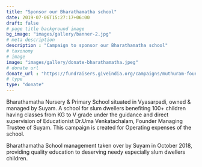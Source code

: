 ```yaml
---
title: "Sponsor our Bharathamatha school"
date: 2019-07-06T15:27:17+06:00
draft: false
# page title background image
bg_image: "images/gallery/banner-2.jpg"
# meta description
description : "Campaign to sponsor our Bharathamatha school"
# taxonomy
# image
image: "images/gallery/donate-bharathamatha.jpeg"
# donate url
donate_url : "https://fundraisers.giveindia.org/campaigns/muthuram-founder-trustee-of-suyam-charitable-trust-raising-funds-for-bharathamatha-school-a-school-for-slum-dwellers"
# type
type: "donate"
---
```


Bharathamatha Nursery & Primary School situated in Vyasarpadi, owned & managed 
by Suyam. A school for slum dwellers benefiting 100+ children having classes 
from KG to V grade under the guidance and direct supervision of Educationist 
Dr.Uma Venkatachalam, Founder Managing Trustee of Suyam. This campaign is 
created for Operating expenses of the school.

Bharathamatha School management taken over by Suyam in October 2018, providing 
quality education to deserving needy especially slum dwellers children.
